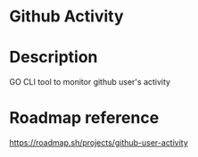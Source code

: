 # Github Activity

# Description

GO CLI tool to monitor github user's activity

# Roadmap reference
https://roadmap.sh/projects/github-user-activity